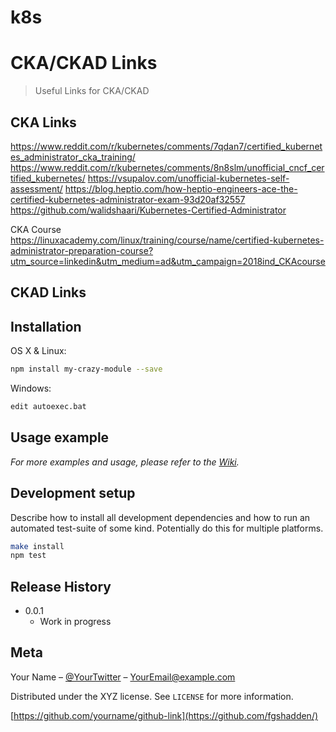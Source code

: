 # k8s

# CKA/CKAD Links
> Useful Links for CKA/CKAD

## CKA Links

<https://www.reddit.com/r/kubernetes/comments/7qdan7/certified_kubernetes_administrator_cka_training/>
<https://www.reddit.com/r/kubernetes/comments/8n8slm/unofficial_cncf_certified_kubernetes/>
<https://vsupalov.com/unofficial-kubernetes-self-assessment/>
<https://blog.heptio.com/how-heptio-engineers-ace-the-certified-kubernetes-administrator-exam-93d20af32557>
<https://github.com/walidshaari/Kubernetes-Certified-Administrator>

CKA Course
<https://linuxacademy.com/linux/training/course/name/certified-kubernetes-administrator-preparation-course?utm_source=linkedin&utm_medium=ad&utm_campaign=2018ind_CKAcourse>


## CKAD Links


## Installation

OS X & Linux:

```sh
npm install my-crazy-module --save
```

Windows:

```sh
edit autoexec.bat
```

## Usage example


_For more examples and usage, please refer to the [Wiki][wiki]._

## Development setup

Describe how to install all development dependencies and how to run an automated test-suite of some kind. Potentially do this for multiple platforms.

```sh
make install
npm test
```

## Release History

* 0.0.1
    * Work in progress

## Meta

Your Name – [@YourTwitter](https://twitter.com/dbader_org) – YourEmail@example.com

Distributed under the XYZ license. See ``LICENSE`` for more information.

[https://github.com/yourname/github-link](https://github.com/fgshadden/)


<!-- Markdown link & img dfn's -->
[npm-image]: https://img.shields.io/npm/v/datadog-metrics.svg?style=flat-square
[npm-url]: https://npmjs.org/package/datadog-metrics
[npm-downloads]: https://img.shields.io/npm/dm/datadog-metrics.svg?style=flat-square
[travis-image]: https://img.shields.io/travis/dbader/node-datadog-metrics/master.svg?style=flat-square
[travis-url]: https://travis-ci.org/dbader/node-datadog-metrics
[wiki]: https://github.com/yourname/yourproject/wiki